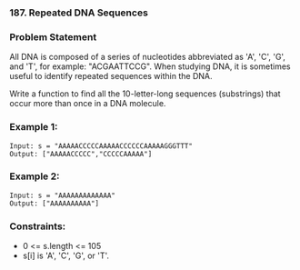 ### 187. Repeated DNA Sequences


### Problem Statement
All DNA is composed of a series of nucleotides abbreviated as 'A', 'C', 'G', and 'T', for example: "ACGAATTCCG". When studying DNA, it is sometimes useful to identify repeated sequences within the DNA.

Write a function to find all the 10-letter-long sequences (substrings) that occur more than once in a DNA molecule.

 

### Example 1:
```
Input: s = "AAAAACCCCCAAAAACCCCCCAAAAAGGGTTT"
Output: ["AAAAACCCCC","CCCCCAAAAA"]
```

### Example 2:
```
Input: s = "AAAAAAAAAAAAA"
Output: ["AAAAAAAAAA"]
```

### Constraints:

* 0 <= s.length <= 105
* s[i] is 'A', 'C', 'G', or 'T'.